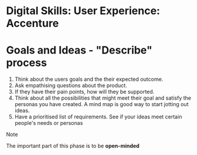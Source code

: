 # Digital Skills: User Experience: Accenture

<h1>Goals and Ideas - "Describe" process</h1>

1. Think about the users goals and the their expected outcome.
2. Ask empathising questions about the product.
3. If they have their pain points, how will they be supported.
4. Think about all the possibilities that might meet their goal and satisfy the personas you have created. A mind map is good way to start jotting out ideas.
5. Have a prioritised list of requirements. See if your ideas meet certain people's needs or personas

> [!NOTE]
> The important part of this phase is to be **open-minded**
